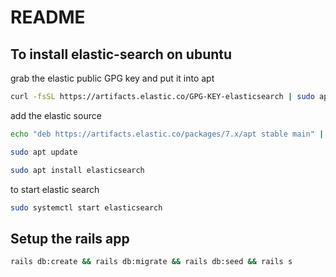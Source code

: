 # README

## To install elastic-search on ubuntu

grab the elastic public GPG key and put it into apt
```bash
curl -fsSL https://artifacts.elastic.co/GPG-KEY-elasticsearch | sudo apt-key add -
```
add the elastic source

```bash
echo "deb https://artifacts.elastic.co/packages/7.x/apt stable main" | sudo tee -a /etc/apt/sources.list.d/elastic-7.x.list
```


```bash
sudo apt update
```

```bash
sudo apt install elasticsearch
```

to start elastic search
```bash
sudo systemctl start elasticsearch
```

## Setup the rails app
```bash
rails db:create && rails db:migrate && rails db:seed && rails s
```
